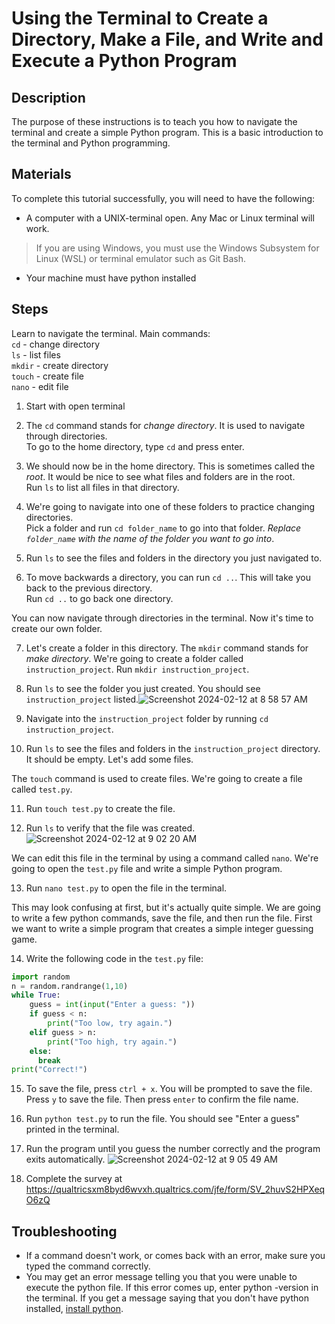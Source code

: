 # Using the Terminal to Create a Directory, Make a File, and Write and Execute a Python Program

## Description
The purpose of these instructions is to teach you how to navigate the terminal and create a simple Python program. This is a basic introduction to the terminal and Python programming.

## Materials
To complete this tutorial successfully, you will need to have the following:  
- A computer with a UNIX-terminal open. Any Mac or Linux terminal will work.
> If you are using Windows, you must use the Windows Subsystem for Linux (WSL) or terminal emulator such as Git Bash.
- Your machine must have python installed

## Steps
    
Learn to navigate the terminal.
Main commands:  
`cd` - change directory  
`ls` - list files  
`mkdir` - create directory  
`touch` - create file  
`nano` - edit file

1. Start with open terminal

2. The `cd` command stands for *change directory*. It is used to navigate through directories.  
To go to the home directory, type `cd` and press enter.

3. We should now be in the home directory. This is sometimes called the *root*. It would be nice to see what files and folders are in the root.  
Run `ls` to list all files in that directory.

4. We're going to navigate into one of these folders to practice changing directories.  
Pick a folder and run `cd folder_name` to go into that folder. *Replace `folder_name` with the name of the folder you want to go into*.

5. Run `ls` to see the files and folders in the directory you just navigated to.

6. To move backwards a directory, you can run `cd ..`. This will take you back to the previous directory.  
Run `cd ..` to go back one directory.

You can now navigate through directories in the terminal. Now it's time to create our own folder.

7. Let's create a folder in this directory. The `mkdir` command stands for *make directory*. We're going to create a folder called `instruction_project`. 
Run `mkdir instruction_project`.


8. Run `ls` to see the folder you just created. You should see `instruction_project` listed.![Screenshot 2024-02-12 at 8 58 57 AM](https://github.com/bradenwagstaff/TechnicalWritingInstructions/assets/156482224/d60945a6-a467-4a5f-9ad7-ca30369d4d7a)

9. Navigate into the `instruction_project` folder by running `cd instruction_project`.

10. Run `ls` to see the files and folders in the `instruction_project` directory. It should be empty. Let's add some files.

The `touch` command is used to create files. We're going to create a file called `test.py`.

11. Run `touch test.py` to create the file.

12. Run `ls` to verify that the file was created.![Screenshot 2024-02-12 at 9 02 20 AM](https://github.com/bradenwagstaff/TechnicalWritingInstructions/assets/156482224/c309cd2a-bc3e-45bc-a15f-88448cfe654b)


We can edit this file in the terminal by using a command called `nano`. We're going to open the `test.py` file and write a simple Python program.

13. Run `nano test.py` to open the file in the terminal.

This may look confusing at first, but it's actually quite simple. We are going to write a few python commands, save the file, and then run the file. First we want to write a simple program that creates a simple integer guessing game.

14. Write the following code in the `test.py` file:
```python
import random
n = random.randrange(1,10)
while True:
    guess = int(input("Enter a guess: "))
    if guess < n:
        print("Too low, try again.")
    elif guess > n:
        print("Too high, try again.")
    else:
      break
print("Correct!")
```

15. To save the file, press `ctrl + x`. You will be prompted to save the file. Press `y` to save the file. Then press `enter` to confirm the file name.

16. Run `python test.py` to run the file. You should see "Enter a guess" printed in the terminal.

17. Run the program until you guess the number correctly and the program exits automatically. ![Screenshot 2024-02-12 at 9 05 49 AM](https://github.com/bradenwagstaff/TechnicalWritingInstructions/assets/156482224/1fb51377-910e-4619-b37a-06e6dd6a06b4)


18. Complete the survey at https://qualtricsxm8byd6wvxh.qualtrics.com/jfe/form/SV_2huvS2HPXeqO6zQ
    
## Troubleshooting

* If a command doesn't work, or comes back with an error, make sure you typed the command correctly.
* You may get an error message telling you that you were unable to execute the python file. If this error comes up, enter python -version in the terminal. If you get a message saying that you don't have python installed, [install python](https://wiki.python.org/moin/BeginnersGuide/Download).

